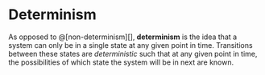 # Determinism

As opposed to @[non-determinism][], __determinism__ is the idea that a system can only
be in a single state at any given point in time. Transitions between these states are
*deterministic* such that at any given point in time, the possibilities of which state
the system will be in next are known.
